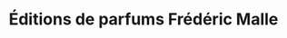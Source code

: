 ---
title: "Éditions de parfums Frédéric Malle"
url: /paris/editions-de-parfums-frederic-malle/
shop: parfumerie
---